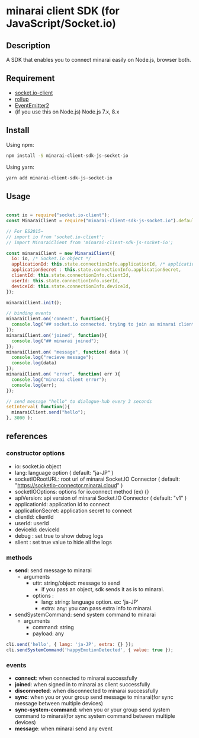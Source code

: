 minarai client SDK (for JavaScript/Socket.io)
====

## Description
A SDK that enables you to connect minarai easily on Node.js, browser both.


## Requirement
* [socket.io-client](https://github.com/socketio/socket.io-client)
* [rollup](https://github.com/rollup/rollup)
* [EventEmitter2](https://github.com/asyncly/EventEmitter2)
* (if you use this on Node.js) Node.js 7.x, 8.x

## Install
Using npm:
```sh
npm install -S minarai-client-sdk-js-socket-io
```

Using yarn:
```sh
yarn add minarai-client-sdk-js-socket-io
```

## Usage
```js

const io = require("socket.io-client");
const MinaraiClient = require("minarai-client-sdk-js-socket.io").default;

// For ES2015~
// import io from 'socket.io-client';
// import MinaraiClient from 'minarai-client-sdk-js-socket-io';

const minaraiClient = new MinaraiClient({
  io: io, /* Socket.io object */
  applicationId: this.state.connectionInfo.applicationId, /* application's id you want to connect */
  applicationSecret : this.state.connectionInfo.applicationSecret,
  clientId: this.state.connectionInfo.clientId,
  userId: this.state.connectionInfo.userId,
  deviceId: this.state.connectionInfo.deviceId,
});

minaraiClient.init();

// binding events
minaraiClient.on('connect', function(){
  console.log("## socket.io connected. trying to join as minarai client");
});
minaraiClient.on('joined', function(){
  console.log("## minarai joined");
});
minaraiClient.on( "message", function( data ){
  console.log("recieve message");
  console.log(data)
});
minaraiClient.on( "error", function( err ){
  console.log("minarai client error");
  console.log(err);
});

// send message "hello" to dialogue-hub every 3 seconds
setInterval( function(){
  minaraiClient.send("hello");
}, 3000 );
```

## references
### constructor options
 * io: socket.io object
 * lang: language option ( default: "ja-JP" )
 * socketIORootURL: root url of minarai Socket.IO Connector ( default: "https://socketio-connector.minarai.cloud" )
 * socketIOOptions: options for io.connect method (ex) {}
 * apiVersion: api version of minarai Socket.IO Connector ( default: "v1" )
 * applicationId: application id to connect
 * applicationSecret: application secret to connect
 * clientId: clientId
 * userId: userId
 * deviceId: deviceId
 * debug : set true to show debug logs
 * slient : set true value to hide all the logs

### methods
 * **send**: send message to minarai
   * arguments
     * uttr: string/object: message to send
       * if you pass an object, sdk sends it as is to minarai.
     * options :
       * lang: string: language option. ex: 'ja-JP'
       * extra: any: you can pass extra info to minarai.
 * sendSystemCommand: send system command to minarai
   * arguments
     * command: string
     * payload: any

```js
cli.send('hello', { lang: 'ja-JP', extra: {} });
cli.sendSystemCommand('happyEmotionDetected', { value: true });
```

### events
 * **connect**: when connected to minarai successfully
 * **joined**: when signed in to minarai as client successfully
 * **disconnected**: when disconnected to minarai successfully
 * **sync**: when you or your group send message to minarai(for sync message between multiple devices)
 * **sync-system-command**: when you or your group send system command to minarai(for sync system command between multiple devices)
 * **message**: when minarai send any event
